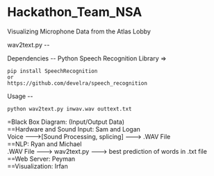 Hackathon_Team_NSA
==================

Visualizing Microphone Data from the Atlas Lobby 

wav2text.py --

Dependencies --
Python Speech Recognition Library =>

	pip install SpeechRecognition
	or
	https://github.com/develra/speech_recognition

Usage --

	python wav2text.py inwav.wav outtext.txt

=Black Box Diagram: (Input/Output Data) <br />
==Hardware and Sound Input: Sam and Logan <br />
Voice --->[Sound Processing, splicing] ---> .WAV File <br />
==NLP: Ryan and Michael <br />
.WAV File ---> wav2text.py ---> best prediction of words in .txt file
==Web Server: Peyman <br />
==Visualization: Irfan <br />